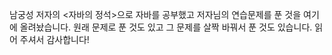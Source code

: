 남궁성 저자의 <자바의 정석>으로 자바를 공부했고 저자님의 연습문제를 푼 것을 
여기에 올려놨습니다. 원래 문제로 푼 것도 있고 그 문제를 살짝 바꿔서 푼 것도 있습니다.
읽어 주셔서 감사합니다!
